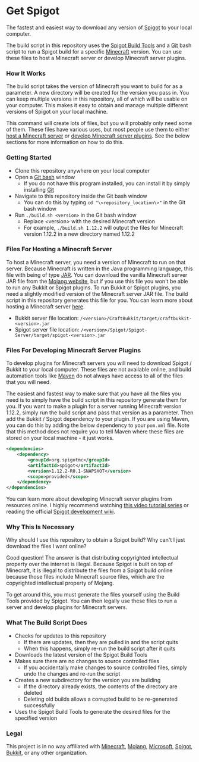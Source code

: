 # Get Spigot

The fastest and easiest way to download any version of [Spigot](https://www.spigotmc.org/) to your local computer.

The build script in this repository uses the [Spigot Build Tools](https://www.spigotmc.org/wiki/buildtools/) and a [Git](https://git-scm.com/) bash script to run a Spigot build for a specific [Minecraft](https://minecraft.net) version. You can use these files to host a Minecraft server or develop Minecraft server plugins.

### How It Works

The build script takes the version of Minecraft you want to build for as a parameter. A new directory will be created for the version you pass in. You can keep multiple versions in this repository, all of which will be usable on your computer. This makes it easy to obtain and manage multiple different versions of Spigot on your local machine.

This command will create lots of files, but you will probably only need some of them. These files have various uses, but most people use them to either [host a Minecraft server](/#Files-For-Hosting-a-Minecraft-Server) or [develop Minecraft server plugins](/#Files-For-Developing-Minecraft-Server-Plugins). See the below sections for more information on how to do this.

### Getting Started

- Clone this repository anywhere on your local computer
- Open a [Git bash](https://superuser.com/questions/1053633/what-is-git-bash-for-windows-anyway#1053657) window
  - If you do not have this program installed, you can install it by simply installing [Git](https://git-scm.com/downloads)
- Navigate to this repository inside the Git bash window
  - You can do this by typing `cd "\<repository_location\>"` in the Git bash window
- Run `./build.sh <version>` in the Git bash window
  - Replace \<version\> with the desired Minecraft version
  - For example, `./build.sh 1.12.2` will output the files for Minecraft version 1.12.2 in a new directory named 1.12.2

### Files For Hosting a Minecraft Server

To host a Minecraft server, you need a version of Minecraft to run on that server. Because Minecraft is written in the Java programming language, this file with being of type [JAR](https://en.wikipedia.org/wiki/JAR_(file_format)). You can download the vanilla Minecraft server JAR file from the [Mojang website](https://minecraft.net/en-us/download/server/), but if you use this file you won't be able to run any Bukkit or Spigot plugins. To run Bukkit or Spigot plugins, you need a slightly modified version of the Minecraft server JAR file. The build script in this repository generates this file for you. You can learn more about hosting a Minecraft server [here](https://minecraft.gamepedia.com/Tutorials/Setting_up_a_server).

- Bukkit server file location: `/<version>/CraftBukkit/target/craftbukkit-<version>.jar`
- Spigot server file location: `/<version>/Spigot/Spigot-Server/target/spigot-<version>.jar`

### Files For Developing Minecraft Server Plugins

To develop plugins for Minecraft servers you will need to download Spigot / Bukkit to your local computer. These files are not available online, and build automation tools like [Maven](https://maven.apache.org/) do not always have access to all of the files that you will need.

The easiest and fastest way to make sure that you have all the files you need is to simply have the build script in this repository generate them for you. If you want to make a plugin for a server running Minecraft version 1.12.2, simply run the build script and pass that version as a parameter. Then add the Bukkit / Spigot dependency to your plugin. If you are using Maven, you can do this by adding the below dependency to your `pom.xml` file. Note that this method does not require you to tell Maven where these files are stored on your local machine - it just works.

``` XML
<dependencies>
    <dependency>
        <groupId>org.spigotmc</groupId>
        <artifactId>spigot</artifactId>
        <version>1.12.2-R0.1-SNAPSHOT</version>
        <scope>provided</scope>
    </dependency>
</dependencies>
```

You can learn more about developing Minecraft server plugins from resources online. I highly recommend watching [this video tutorial series](https://www.youtube.com/watch?v=7dyopdta7ZI&list=PLKDE2sUUNmsv6RYCCu74sCKbETWdManka) or reading the official [Spigot development wiki](https://www.spigotmc.org/wiki/spigot-plugin-development/).

### Why This Is Necessary

Why should I use this repository to obtain a Spigot build? Why can't I just download the files I want online?

Good question! The answer is that distributing copyrighted intellectual property over the internet is illegal. Because Spigot is built on top of Minecraft, it is illegal to distribute the files from a Spigot build online because those files include Minecraft source files, which are the copyrighted intellectual property of Mojang.

To get around this, you must generate the files yourself using the Build Tools provided by Spigot. You can then legally use these files to run a server and develop plugins for Minecraft servers.

### What The Build Script Does

- Checks for updates to this repository
  - If there are updates, then they are pulled in and the script quits
  - When this happens, simply re-run the build script after it quits
- Downloads the latest version of the Spigot Build Tools
- Makes sure there are no changes to source controlled files
  - If you accidentally make changes to source controlled files, simply undo the changes and re-run the script
- Creates a new subdirectory for the version you are building
  - If the directory already exists, the contents of the directory are deleted
  - Deleting old builds allows a corrupted build to be re-generated successfully
- Uses the Spigot Build Tools to generate the desired files for the specified version

### Legal

This project is in no way affiliated with [Minecraft](https://minecraft.net), [Mojang](https://mojang.com), [Microsoft](https://www.microsoft.com/en-us/), [Spigot](https://www.spigotmc.org/), [Bukkit](https://bukkit.org/), or any other organization.
